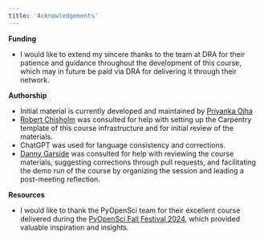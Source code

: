 ```yaml
---
title: 'Acknowledgements'
---
```


**Funding**

* I would like to extend my sincere thanks to the team at DRA for their patience and guidance throughout the development of this course, which may in future be paid via DRA for delivering it through their network.

**Authorship**  

* Initial material is currently developed and maintained by [Priyanka Ojha](https://orcid.org/0000-0002-6844-6493)
* [Robert Chisholm](https://orcid.org/0000-0003-3379-9042) was consulted for help with setting up the Carpentry template of this course infrastructure and for initial review of the materials.
* ChatGPT was used for language consistency and corrections.
* [Danny Garside](https://orcid.org/0000-0002-4579-003X) was consulted for help with reviewing the course materials, suggesting corrections through pull requests, and facilitating the demo run of the course by organizing the session and leading a post-meeting reflection.

**Resources**

* I would like to thank the PyOpenSci team for their excellent course delivered during the [PyOpenSci Fall Festival 2024](https://github.com/pyOpenSci/ff-2024-create-python-package), which provided valuable inspiration and insights.


